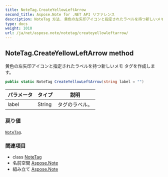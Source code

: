 ```yaml
---
title: NoteTag.CreateYellowLeftArrow
second_title: Aspose.Note for .NET API リファレンス
description: NoteTag 方法. 黄色の左矢印アイコンと指定されたラベルを持つ新しいメモ タグを作成します
type: docs
weight: 1010
url: /ja/net/aspose.note/notetag/createyellowleftarrow/
---
```

## NoteTag.CreateYellowLeftArrow method

黄色の左矢印アイコンと指定されたラベルを持つ新しいメモ タグを作成します。

```csharp
public static NoteTag CreateYellowLeftArrow(string label = "")
```

| パラメータ | タイプ | 説明 |
| --- | --- | --- |
| label | String | タグのラベル。 |

### 戻り値

[`NoteTag`](../).

### 関連項目

* class [NoteTag](../)
* 名前空間 [Aspose.Note](../../notetag/)
* 組み立て [Aspose.Note](../../../)


